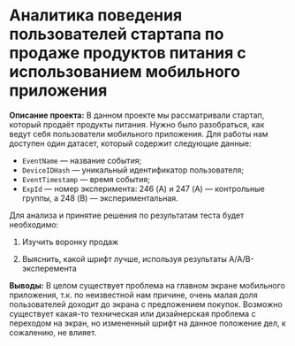 # Аналитика поведения пользователей стартапа по продаже продуктов питания с использованием мобильного приложения
**Описание проекта:**
В данном проекте мы рассматривали стартап, который продаёт продукты питания. Нужно было разобраться, как ведут себя пользователи мобильного приложения. 
 Для работы нам доступен один датасет, который содержит следующие данные:
 - `EventName` — название события;
 - `DeviceIDHash` — уникальный идентификатор пользователя;
 - `EventTimestamp` — время события;
 - `ExpId` — номер эксперимента: 246 (A) и 247 (A) — контрольные группы, а 248 (B) — экспериментальная.
 
 Для анализа и принятие решения по результатам теста будет необходимо:

 1) Изучить воронку продаж
 
 2) Выяснить, какой шрифт лучше, используя результаты A/A/B-эксперемента

**Выводы:** В целом существует проблема на главном экране мобильного приложения, т.к. по неизвестной нам причине, очень малая доля пользователей доходит до экрана с предложением покупок. Возможно существует какая-то техническая или дизайнерская проблема с переходом на экран, но измененный шрифт на данное положение дел, к сожалению, не влияет.
